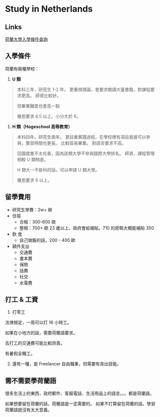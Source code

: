 # Study in Netherlands

## Links

[荷蘭大學入學條件查詢](https://www.studyinnl.org/dutch-education/studies)

## 入學條件

荷蘭有兩種學校：

1. **U 類**

> 本科三年，研究生 1-2 年。
> 更重視理論，會要求閱讀大量書籍，對課程要求更高。
> 師資比較好。
>
> 但畢業難度也會高一點
>
> 雅思要求 6.5 以上，小分大於 6。

1. **H 類（Hogeschool 高等教育）**

> 本科四年，研究生兩年。
> 更註重實踐過程，在學校裡有項目直接可以參與，實習時間也更長。
> 比較容易畢業。
> 對語言要求不高。
>
> 回國就業不太吃香，因為該類大學不參與國際大學排名。
> 師資，課程管理相較 U 類稍差。
>
> H 類大一不掛科的話，可以申請 U 類大學。
>
> 雅思要求 6 以上。

## 留學費用

- 研究生學費：2w+ 歐
- 住宿
  - 合租：300-600 歐
  - 整租：700+ 歐
    23 歲以上，政府會給補貼。710 的房租大概能補貼 350
- 飲 食
  - 自己做飯的話，200 - 400 歐
- 額外支出
  - 交通費
  - 書本費
  - 保險
  - 話費
  - 社交
  - 水電費

## 打工 & 工資

1. 打零工

法律規定，一周可以打 16 小時工。

如果在小地方的話，需要荷蘭語要求。

去打工的交通費可能比較昂貴。

有暑假全職工。

2. 還有一種，是 Freelancer 自由職業，但需要有突出技能。

## 需不需要學荷蘭語

很多生活上的東西，政府郵件、客服電話、生活用品上的語言。。。都是荷蘭語。

如果想要留在荷蘭的話，荷蘭語是一定需要的。
如果不打算留在荷蘭的話，學習荷蘭語就沒有太大意義。

